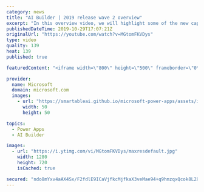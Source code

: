 ```yaml
---
category: news
title: "AI Builder | 2019 release wave 2 overview"
excerpt: "In this overview video, we will highlight some of the new capabilities included in the latest update to AI Builder within Power Apps that will help you plan and prepare for the upcoming updates with confidence.     Here are the capabilities covered:  • Building AI models  • Managing and sharing AI models"
publishedDateTime: 2019-10-29T17:07:21Z
originalUrl: "https://youtube.com/watch?v=MGtomFKVDys"
type: video
quality: 139
heat: 139
published: true

featuredContent: "<iframe width=\"800\" height=\"500\" frameborder=\"0\" src=\"https://www.youtube.com/embed/MGtomFKVDys\" allow=\"accelerometer; autoplay; encrypted-media; gyroscope; picture-in-picture\" allowfullscreen></iframe>"

provider:
  name: Microsoft
  domain: microsoft.com
  images:
    - url: "https://smartableai.github.io/microsoft-power-apps/assets/images/organizations/microsoft.com-50x50.jpg"
      width: 50
      height: 50

topics:
  - Power Apps
  - AI Builder

images:
  - url: "https://i.ytimg.com/vi/MGtomFKVDys/maxresdefault.jpg"
    width: 1280
    height: 720
    isCached: true

secured: "ndo8mYxv4aAX4Sx/F2fdlE9ICaVjfkcMjfkaX3veMae94+q9hmzqxQcok8L2X/niZbgLEd61mBLFXBzfW0H37QuSGmvjXBUORfNAM5pYfIqXb3nUSDah627r0VI7mjJNnFbv0I68SonzGDQG0jEewEgBjRq5bbmg3xOPdrZOp5zyfLA1ykFVdRZXHEwgrP0jpAaocvOai0jUSe8rhl/idZSbeNBNvb8Ybsae3KwKh/1tSLArvl8CPxOaAwfO0X6FR+WqXpKwRQVGdGl1Svsavy5KqPDB+67zRyMOWnhvFMXSwZj7Fzx0vU68jGsUcOOAvR/HGU722QVH2oPUSn5BhjWB7VYsRi7dna1Z+TqZByOtfVQaTqYkj6acZcHHUDevMQ6XhY5v+UrrQpHf2E+UVu0HBOoYuVhIvfiYPfk/7i338Tfn5CFBzI7ISsmhGFXi;LacSmSddIlNZFPasm4CsoQ=="
---
```



